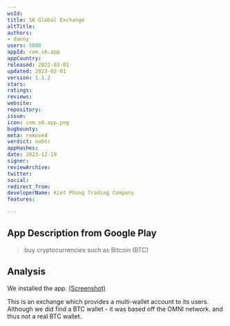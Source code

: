 ```yaml
---
wsId: 
title: S6 Global Exchange
altTitle: 
authors:
- danny
users: 5000
appId: com.s6.app
appCountry: 
released: 2022-03-01
updated: 2023-02-01
version: 1.1.2
stars: 
ratings: 
reviews: 
website: 
repository: 
issue: 
icon: com.s6.app.png
bugbounty: 
meta: removed
verdict: nobtc
appHashes: 
date: 2023-12-19
signer: 
reviewArchive: 
twitter: 
social: 
redirect_from: 
developerName: Kiet Phong Trading Company
features: 

---
```


## App Description from Google Play 

> buy cryptocurrencies such as Bitcoin (BTC)

## Analysis 

We installed the app. [(Screenshot)](https://twitter.com/BitcoinWalletz/status/1653591002610008069)

This is an exchange which provides a multi-wallet account to its users. Although we did find a BTC wallet - it was based off the OMNI network. and thus not a real BTC wallet. 
